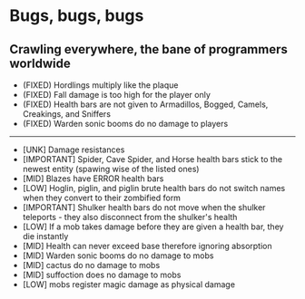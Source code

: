 # Bugs, bugs, bugs
## Crawling everywhere, the bane of programmers worldwide

- (FIXED) Hordlings multiply like the plaque
- (FIXED) Fall damage is too high for the player only
- (FIXED) Health bars are not given to Armadillos, Bogged, Camels, Creakings, and Sniffers
- (FIXED) Warden sonic booms do no damage to players

---
  
- [UNK] Damage resistances
- [IMPORTANT] Spider, Cave Spider, and Horse health bars stick to the newest entity (spawing wise of the listed ones)
- [MID] Blazes have ERROR health bars
- [LOW] Hoglin, piglin, and piglin brute health bars do not switch names when they convert to their zombified form
- [IMPORTANT] Shulker health bars do not move when the shulker teleports - they also disconnect from the shulker's health
- [LOW] If a mob takes damage before they are given a health bar, they die instantly
- [MID] Health can never exceed base therefore ignoring absorption
- [MID] Warden sonic booms do no damage to mobs
- [MID] cactus do no damage to mobs
- [MID] suffoction does no damage to mobs
- [LOW] mobs register magic damage as physical damage
